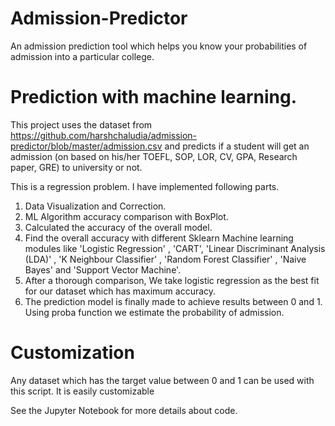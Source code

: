 # Admission-Predictor
An admission prediction tool which helps you know your probabilities of admission into a particular college.

# Prediction with machine learning.
This project uses the dataset from https://github.com/harshchaludia/admission-predictor/blob/master/admission.csv and predicts if a student will get an admission (on based on his/her TOEFL, SOP, LOR, CV, GPA, Research paper, GRE) to university or not.

This is a regression problem. I have implemented following parts.
1.	Data Visualization and Correction.
2.	ML Algorithm accuracy comparison with BoxPlot.
3.	Calculated the accuracy of the overall model.
4.	Find the overall accuracy with different Sklearn Machine learning modules like 'Logistic Regression' , 'CART', 'Linear Discriminant Analysis (LDA)' , 'K Neighbour Classifier' , 'Random Forest Classifier' , 'Naive Bayes' and 'Support Vector Machine'.
5. After a thorough comparison, We take logistic regression as the best fit for our dataset which has maximum accuracy.
6. The prediction model is finally made to achieve results between 0 and 1. Using proba function we estimate the probability of admission.

# Customization
Any dataset which has the target value between 0 and 1 can be used with this script. It is easily customizable

See the Jupyter Notebook for more details about code.
